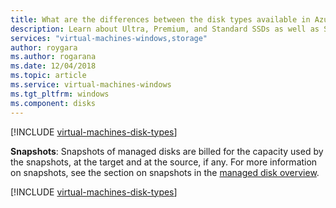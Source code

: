 ```yaml
---
title: What are the differences between the disk types available in Azure Disks - Microsoft Azure | Microsoft Docs
description: Learn about Ultra, Premium, and Standard SSDs as well as Standard HDDs.
services: "virtual-machines-windows,storage"
author: roygara
ms.author: rogarana
ms.date: 12/04/2018
ms.topic: article
ms.service: virtual-machines-windows
ms.tgt_pltfrm: windows
ms.component: disks
---
```


[!INCLUDE [virtual-machines-disk-types](../../../includes/virtual-machines-managed-disks-types-part-one.md)]

**Snapshots**: Snapshots of managed disks are billed for the capacity used by the snapshots, at the target and at the source, if any. For more information on snapshots, see the section on snapshots in the [managed disk overview](managed-disks-overview.md).

[!INCLUDE [virtual-machines-disk-types](../../../includes/virtual-machines-managed-disks-types-part-two.md)]